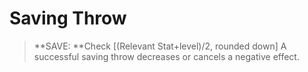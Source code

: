 
# Saving Throw

> **SAVE: **Check [(Relevant Stat+level)/2, rounded down] A successful saving throw decreases or cancels a negative effect.

